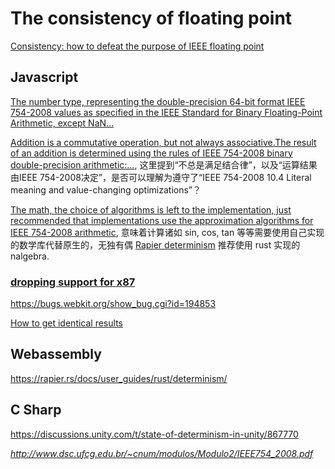 # The consistency of floating point
[Consistency: how to defeat the purpose of IEEE floating point](https://yosefk.com/blog/consistency-how-to-defeat-the-purpose-of-ieee-floating-point.html)

## Javascript
[The number type, representing the double-precision 64-bit format IEEE 754-2008 values as specified in the IEEE Standard for Binary Floating-Point Arithmetic, except NaN...](https://262.ecma-international.org/6.0/index.html#sec-ecmascript-language-types-number-type)

[Addition is a commutative operation, but not always associative.The result of an addition is determined using the rules of IEEE 754-2008 binary double-precision arithmetic:...](https://262.ecma-international.org/6.0/index.html#sec-applying-the-additive-operators-to-numbers), 这里提到“不总是满足结合律”，以及“运算结果由IEEE 754-2008决定”，是否可以理解为遵守了“IEEE 754-2008 10.4 Literal meaning and value-changing optimizations”？

[The math, the choice of algorithms is left to the implementation, just recommended that implementations use the approximation algorithms for IEEE 754-2008 arithmetic](https://262.ecma-international.org/6.0/index.html#sec-function-properties-of-the-math-object), 意味着计算诸如 sin, cos, tan 等等需要使用自己实现的数学库代替原生的，无独有偶 [Rapier determinism](https://rapier.rs/docs/user_guides/rust/determinism/) 推荐使用 rust 实现的 nalgebra.

### [dropping support for x87](https://lists.webkit.org/pipermail/webkit-dev/2019-March/030569.html)
https://bugs.webkit.org/show_bug.cgi?id=194853

[How to get identical results](https://learn.microsoft.com/en-us/cpp/porting/floating-point-migration-issues?view=msvc-170#how-to-get-identical-results)

## Webassembly
https://rapier.rs/docs/user_guides/rust/determinism/

## C Sharp
https://discussions.unity.com/t/state-of-determinism-in-unity/867770

*http://www.dsc.ufcg.edu.br/~cnum/modulos/Modulo2/IEEE754_2008.pdf*